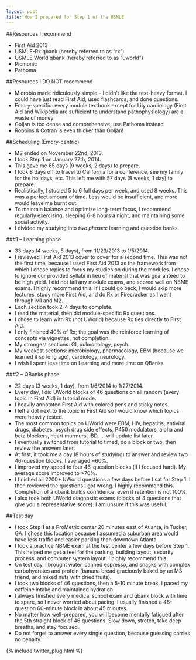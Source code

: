 ```yaml
---
layout: post
title: How I prepared for Step 1 of the USMLE
---
```


##Resources I recommend
* First Aid 2013
* USMLE-Rx qbank (hereby referred to as “rx”)
* USMLE World qbank (hereby referred to as “uworld”)
* Picmonic
* Pathoma

##Resources I DO NOT recommend
* Microbio made ridiculously simple – I didn’t like the text-heavy format. I could have just read First Aid, used flashcards, and done questions.
* Emory-specific: every module textbook except for Lily cardiology (First Aid and Wikipedia are sufficient to understand pathophysiology) are a waste of money
* Goljan is too dense and comprehensive; use Pathoma instead
* Robbins & Cotran is even thicker than Goljan!

##Scheduling (Emory-centric)
* M2 ended on November 22nd, 2013.
* I took Step 1 on January 27th, 2014.
* This gave me 65 days (9 weeks, 2 days) to prepare.
* I took 8 days off to travel to California for a conference, see my family for the holidays, etc. This left me with 57 days (8 weeks, 1 day) to prepare.
* Realistically, I studied 5 to 6 full days per week, and used 8 weeks. This was a perfect amount of time. Less would be insufficient, and more would leave me burnt out.
* To maintain balance and optimize long-term focus, I recommend regularly exercising, sleeping 6-8 hours a night, and maintaining some social activity.
* I divided my studying into *two phases*: learning and question banks.

###1 – Learning phase
* 33 days (4 weeks, 5 days), from 11/23/2013 to 1/5/2014.
* I reviewed First Aid 2013 cover to cover for a second time. This was not the first time, because I used First Aid 2013 as the framework from which I chose topics to focus my studies on during the modules. I chose to ignore our provided syllabi in lieu of material that was guaranteed to be high yield. I did not fail any module exams, and scored well on NBME exams. I highly recommend this. If I could go back, I would skip more lectures, study more First Aid, and do Rx or Firecracker as I went through M1 and M2.
* Each section took 2-4 days to complete.
* I read the material, then did module-specific Rx questions.
* I chose to learn with Rx (not UWorld) because Rx ties directly to First Aid.
* I only finished 40% of Rx; the goal was the reinforce learning of concepts via vignettes, not completion.
* My strongest sections: GI, pulmonology, psych.
* My weakest sections: microbiology, pharmacology, EBM (because we learned it so long ago), cardiology, neurology.
* I wish I spent less time on Learning and more time on QBanks

###2 – QBanks phase
* 22 days (3 weeks, 1 day), from 1/6/2014 to 1/27/2014.
* Every day, I did UWorld blocks of 46 questions on all random (every topic in First Aid) in tutorial mode.
* I heavily annotated First Aid with colored pens and sticky notes.
* I left a dot next to the topic in First Aid so I would know which topics were heavily tested.
* The most common topics on UWorld were EBM, HIV, hepatitis, antiviral drugs, diabetes, psych drug side effects, P450 modulators, alpha and beta blockers, heart murmurs, IBD, … will update list later.
* I eventually switched from tutorial to timed, do a block or two, then review the answers later.
* At first, it took me a day (8 hours of studying) to answer and review two 46-question blocks. I averaged ~60%.
* I improved my speed to four 46-question blocks (if I focused hard). My average score improved to >70%.
* I finished all 2200+ UWorld questions a few days before I sat for Step 1. I then reviewed the questions I got wrong. I highly recommend this. Completion of a qbank builds confidence, even if retention is not 100%.
* I also took both UWorld diagnostic exams (blocks of 4 questions that give you a representative score). I am unsure if this was useful.

##Test day
* I took Step 1 at a ProMetric center 20 minutes east of Atlanta, in Tucker, GA. I chose this location because I assumed a suburban area would have less traffic and easier parking than downtown Atlanta.
* I took a practice NBME exam at the test center a few days before Step 1. This helped me get a feel for the parking, building layout, security process, and computer system layout. I highly recommend this.
* On test day, I brought water, canned espresso, and snacks with complex carbohydrates and protein (banana bread graciously baked by an M3 friend, and mixed nuts with dried fruits).
* I took two blocks of 46 questions, then a 5-10 minute break. I paced my caffeine intake and maintained hydration.
* I always finished every medical school exam and qbank block with time to spare, so I never worried about pacing. I usually finished a 46-question 60-minute block in about 45 minutes.
* No matter how well-prepared, you will become mentally fatigued after the 5th straight block of 46 questions. Slow down, stretch, take deep breaths, and stay focused.
* Do not forget to answer every single question, because guessing carries no penalty.

{% include twitter_plug.html %}
